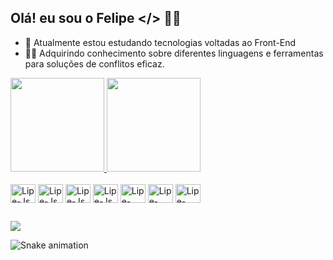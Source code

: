## Olá! eu sou o Felipe </> 🐱‍👤

- 🌱 Atualmente estou estudando tecnologias voltadas ao Front-End
- 👨‍💻 Adquirindo conhecimento sobre diferentes linguagens e ferramentas para soluções de conflitos eficaz.

<div>
    <a href="https://github.com/LipeCll">
    <img height="150em" src="https://github-readme-stats.vercel.app/api?username=LipeCll&show_icons=true&theme=dark"/>
    <img height="150em" src="https://github-readme-stats.vercel.app/api/top-langs/?username=LipeCll&layout=compact&theme=dark"/>
    </a>
</div>

<div style="display: inline_block"><br>
    <img align="center" alt="Lipe-Js" height="30" width="40" src="https://cdn.jsdelivr.net/gh/devicons/devicon/icons/javascript/javascript-original.svg">
    <img align="center" alt="Lipe-Js" height="30" width="40" src="https://cdn.jsdelivr.net/gh/devicons/devicon/icons/typescript/typescript-original.svg">
    <img align="center" alt="Lipe-Js" height="30" width="40" src="https://cdn.jsdelivr.net/gh/devicons/devicon/icons/nodejs/nodejs-original.svg">
    <img align="center" alt="Lipe-Js" height="30" width="40" src="https://cdn.jsdelivr.net/gh/devicons/devicon/icons/react/react-original.svg">
    <img align="center" alt="Lipe-HTML" height="30" width="40" src="https://cdn.jsdelivr.net/gh/devicons/devicon/icons/html5/html5-original.svg">
    <img align="center" alt="Lipe-CSS" height="30" width="40" src="https://cdn.jsdelivr.net/gh/devicons/devicon/icons/css3/css3-original.svg">
    <img align="center" alt="Lipe-CSS" height="30" width="40" src="https://cdn.jsdelivr.net/gh/devicons/devicon/icons/git/git-original.svg">
</div>

##

<div>
    <a href="https://www.linkedin.com/in/felipe-silva-067633246/" target="_blank"><img src="https://img.shields.io/badge/LinkedIn-0077B5?style=for-the-badge&logo=linkedin&logoColor=white"></a>
</div>

![Snake animation](https://github.com/LipeCll/LipeCll/blob/output/github-contribution-grid-snake.svg)
